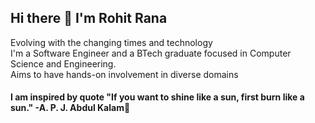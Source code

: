 ## Hi there 👋 I'm Rohit Rana
Evolving with the changing times and technology <br>
I'm a Software Engineer and a BTech graduate focused in Computer Science and Engineering. <br>
Aims to have hands-on involvement in diverse domains
#### I am inspired by quote "If you want to shine like a sun, first burn like a sun." -A. P. J. Abdul Kalam🙏
